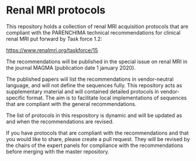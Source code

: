 # Renal MRI protocols

This repository holds a collection of renal MRI acquisition protocols that are compliant with the PARENCHIMA technical recommendations for clinical renal MRI put forward by Task force 1.2:

https://www.renalmri.org/taskforce/15

The recommendations will be published in the special issue on renal MRI in the journal MAGMA (publication date 1 january 2020).

The published papers will list the recommendations in vendor-neutral language, and will not define the sequences fully. This repository acts as supplementary material and will contained detailed protocols in vendor-specific format. The aim is to facilitate local implementations of sequences that are compliant with the general recommendations.

The list of protocols in this respository is dynamic and will be updated as and when the recommendations are revised. 

If you have protocols that are compliant with the recommendations and that you would like to share, please create a pull request. They will be revised by the chairs of the expert panels for compliance with the recommendations before merging with the master repository.
